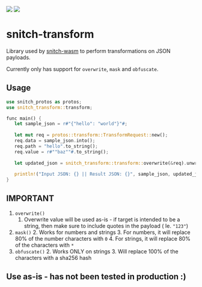 <a href="https://crates.io/crates/snitch-transform/"><img src="https://img.shields.io/crates/v/snitch-transform.svg"></a>
<a href="https://docs.rs/snitch-transform/"><img src="https://img.shields.io/badge/docs-rustdoc-369"></a>


snitch-transform
==================

Library used by [snitch-wasm](https://github.com/streamdal/snitch-wasm) to 
perform transformations on JSON payloads.

Currently only has support for `overwrite`, `mask` and `obfuscate`.

## Usage

```rust
use snitch_protos as protos;
use snitch_transform::transform;

func main() {
   let sample_json = r#"{"hello": "world"}"#;
   
   let mut req = protos::transform::TransformRequest::new();
   req.data = sample_json.into();
   req.path = "hello".to_string();
   req.value = r#""baz""#.to_string();
   
   let updated_json = snitch_transform::transform::overwrite(&req).unwrap();
   
   println!("Input JSON: {} || Result JSON: {}", sample_json, updated_json)
}
```

## IMPORTANT 

1. `overwrite()`
    1. Overwrite value will be used as-is - if target is intended to be a 
string, then make sure to include quotes in the payload ( Ie. `"123"`)
1. `mask()`
   2. Works for numbers and strings
   3. For numbers, it will replace 80% of the number characters with `0`
   4. For strings, it will replace 80% of the characters with `*`
1. `obfuscate()`
   2. Works ONLY on strings
   3. Will replace 100% of the characters with a sha256 hash

## Use as-is - has not been tested in production :)
